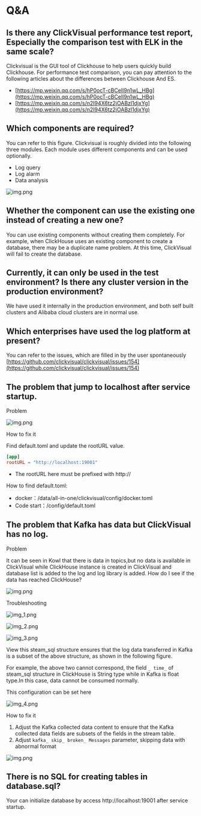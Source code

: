 # Q&A

## Is there any ClickVisual performance test report, Especially the comparison test with ELK in the same scale?
Clickvisual is the GUI tool of Clickhouse to help users quickly build Clickhouse.
For performance test comparison, you can pay attention to the following articles about the differences between Clickhouse And ES.

- [https://mp.weixin.qq.com/s/hP0ocT-cBCeIl9n1wL_HBg](https://mp.weixin.qq.com/s/hP0ocT-cBCeIl9n1wL_HBg)
- [https://mp.weixin.qq.com/s/n2I94X6tz2jOABzl1djxYg](https://mp.weixin.qq.com/s/n2I94X6tz2jOABzl1djxYg)

## Which components are required?
You can refer to this figure. Clickvisual is roughly divided into the following three modules. Each module uses different components and can be used optionally.
- Log query
- Log alarm
- Data analysis

![img.png](../../images/qa-3.png)

## Whether the component can use the existing one instead of creating a new one?
You can use existing components without creating them completely. For example, when ClickHouse uses an existing component to create a database, there may be a duplicate name problem. At this time, ClickVisual will fail to create the database.

## Currently, it can only be used in the test environment? Is there  any cluster version in the production environment?
We have used it internally in the production environment, and both self built clusters and Alibaba cloud clusters are in normal use.

## Which enterprises have used the log platform at present?
You can refer to the issues, which are filled in by the user spontaneously [https://github.com/clickvisual/clickvisual/issues/154](https://github.com/clickvisual/clickvisual/issues/154)

## The problem that jump to localhost after service startup.

Problem

![img.png](../../images/qa-1.png)

How to fix it

Find default.toml and update the rootURL value.
```toml
[app]
rootURL = "http://localhost:19001"
 ```
- The rootURL here must be prefixed with http://

How to find default.toml:
- docker：/data/all-in-one/clickvisual/config/docker.toml
- Code start：/config/default.toml

## The problem that Kafka has data but ClickVisual has no log.

Problem

It can be seen in Kowl that there is data in topics,but no data is available in ClickVisual while ClickHouse instance is created in ClickVisual and database list is added to the log and log library is added. How do I see if the data has reached ClickHouse?

![img.png](../../images/qa-2.png)

Troubleshooting

![img_1.png](../../images/qa-2-2.png)

![img_2.png](../../images/qa-2-3.png)

![img_3.png](../../images/qa-2-4.png)

View this steam_sql structure ensures that the log data transferred in Kafka is a subset of the above structure, as shown in the following figure.

For example, the above two cannot correspond, the field `_ time_` of steam_sql structure in ClickHouse is String type while in Kafka is float type.In this case, data cannot be consumed normally.

This configuration can be set here

![img_4.png](../../images/qa-2-5.png)

How to fix it

1. Adjust the Kafka collected data content to ensure that the Kafka collected data fields are subsets of the fields in the stream table.
2. Adjust `kafka_ skip_ broken_ Messages` parameter, skipping data with abnormal format

![img.png](../../images/qa-2-6.png)

## There is no SQL for creating tables in database.sql?

Your can initialize database by access http://localhost:19001 after service startup.
